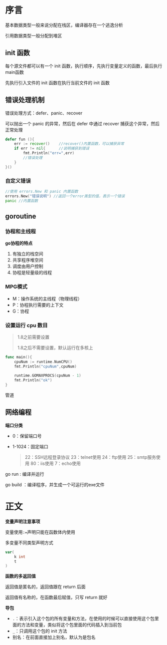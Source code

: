 # 序言

基本数据类型一般来说分配在栈区，编译器存在一个逃逸分析

引用数据类型一般分配到堆区

## init 函数

每个源文件都可以有一个 init 函数，执行顺序，先执行变量定义的函数，最后执行main函数

先执行引入文件的 init 函数在执行当前文件的 init 函数

## 错误处理机制

错误处理方式：defer、panic、recover

可以抛出一个 panic 的异常，然后在 defer 中通过 recover 捕获这个异常，然后正常处理

~~~go
defer fun (){
    err := recover()	//recover()内置函数，可以捕获异常
    if err != nil{		//说明捕获到错误
        fmt.Println("err=",err)
        //错误处理
    }
}()
~~~

### 自定义错误

~~~go
//使用 errors.New 和 panic 内置函数
errors.New("错误说明") //返回一个error类型的值，表示一个错误
panic //内置函数
~~~

## goroutine

### 协程和主线程

**go协程的特点**

1. 有独立的栈空间
2. 共享程序堆空间
3. 调度由用户控制
4. 协程是轻量级的线程

### MPG模式

- M：操作系统的主线程（物理线程）
- P：协程执行需要的上下文
- G：协程

### 设置运行 cpu 数目

> 1.8之前需要设置
>
> 1.8之后不需要设置，默认运行在多核上

~~~Go
func main(){
    cpuNum := runtime.NumCPU()
    fmt.Println("cpuNum",cpuNum)
    
    runtime.GOMAXPROCS(cpuNum - 1)
    fmt.Println("ok")
}
~~~

管道



## 网络编程

**端口分类**

- 0：保留端口号

- 1-1024：固定端口

  > 22：SSH远程登录协议
  > 23：telnet使用
  > 24：ftp使用
  > 25：smtp服务使用
  > 80：iis使用
  > 7：echo使用

go run  : 编译并运行

go build ：编译程序，并生成一个可运行的exe文件

# 正文

**变量声明注意事项**

变量使用` := `声明只能在函数体内使用

多变量不同类型声明方式

~~~go
var(
	k int
    t 
)
~~~

**函数的多返回值**

返回值是匿名的，返回值跟在 return 后面

返回值有名称的，在函数最后赋值，只写 return 就好

**导包**

- `.`：表示引入这个包的所有变量和方法，在使用的时候可以直接使用这个包里面的方法和变量，类似将这个包里面的代码插入到当前包
- `_`：只调用这个包的 init 方法
- 别名：在前面直接加上别名，默认为是包名

